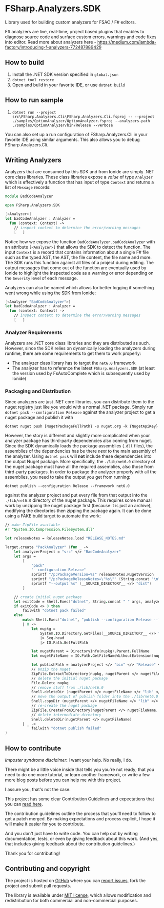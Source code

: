 # FSharp.Analyzers.SDK

Library used for building custom analyzers for FSAC / F# editors.

F# analyzers are live, real-time, project based plugins that enables to diagnose source code and surface custom errors,
warnings and code fixes into editor. Read more about analyzers
here - https://medium.com/lambda-factory/introducing-f-analyzers-772487889429

## How to build

1. Install the .NET SDK version specified in `global.json`
2. `dotnet tool restore`
2. Open and build in your favorite IDE, or use `dotnet build`

## How to run sample

1. `dotnet run --project src\FSharp.Analyzers.Cli\FSharp.Analyzers.Cli.fsproj -- --project ./samples/OptionAnalyzer/OptionAnalyzer.fsproj --analyzers-path ./samples/OptionAnalyzer/bin/Release --verbose`

You can also set up a run configuration of FSharp.Analyzers.Cli in your favorite IDE using similar arguments. This also
allows you to debug FSharp.Analyzers.Cli.

## Writing Analyzers

Analyzers that are consumed by this SDK and from Ionide are simply .NET core class libraries. These class libraries
expose a *value* of type `Analyzer` which is effectively a function that has input of type `Context` and returns a list
of `Message` records:

```fsharp
module BadCodeAnalyzer

open FSharp.Analyzers.SDK

[<Analyzer>]
let badCodeAnalyzer : Analyzer =
  fun (context: Context) ->
    // inspect context to determine the error/warning messages
    [   ]
```

Notice how we expose the function `BadCodeAnalyzer.badCodeAnalyzer` with an attribute `[<Analyzer>]` that allows the SDK
to detect the function. The input `Context` is a record that contains information about a single F# file such as the
typed AST, the AST, the file content, the file name and more. The SDK runs this function against all files of a project
during editing. The output messages that come out of the function are eventually used by Ionide to highlight the
inspected code as a warning or error depending on the `Severity` level of each message.

Analyzers can also be named which allows for better logging if something went wrong while using the SDK from Ionide:

```fs
[<Analyzer "BadCodeAnalyzer">]
let badCodeAnalyzer : Analyzer =
  fun (context: Context) ->
    // inspect context to determine the error/warning messages
    [   ]
```

### Analyzer Requirements

Analyzers are .NET core class libraries and they are distributed as such. However, since the SDK relies on dynamically
loading the analyzers during runtime, there are some requirements to get them to work properly:

- The analyzer class library has to target the `net6.0` framework
- The analyzer has to reference the latest `FSharp.Analyzers.SDK` (at least the version used by FsAutoComplete which is
  subsequently used by Ionide)

### Packaging and Distribution

Since analyzers are just .NET core libraries, you can distribute them to the nuget registry just like you would with a
normal .NET package. Simply run `dotnet pack --configuration Release` against the analyzer project to get a nuget
package and publish it with

```
dotnet nuget push {NugetPackageFullPath} -s nuget.org -k {NugetApiKey}
```

However, the story is different and slightly more complicated when your analyzer package has third-party dependencies
also coming from nuget. Since the SDK dynamically loads the package assemblies (`.dll` files), the assemblies of the
dependencies has be there *next* to the main assembly of the analyzer. Using `dotnet pack` will **not** include these
dependencies into the output Nuget package. More specifically, the `./lib/net6.0` directory of the nuget package must
have all the required assemblies, also those from third-party packages. In order to package the analyzer properly with
all the assemblies, you need to take the output you get from running:

```
dotnet publish --configuration Release --framework net6.0
```

against the analyzer project and put every file from that output into the `./lib/net6.0` directory of the nuget package.
This requires some manual work by unzipping the nuget package first (because it is just an archive), modifying the
directories then zipping the package again. It can be done using a FAKE build target to automate the work:

```fs
// make ZipFile available
#r "System.IO.Compression.FileSystem.dll"

let releaseNotes = ReleaseNotes.load "RELEASE_NOTES.md"

Target.create "PackAnalyzer" (fun _ ->
    let analyzerProject = "src" </> "BadCodeAnalyzer"
    let args =
        [
            "pack"
            "--configuration Release"
            sprintf "/p:PackageVersion=%s" releaseNotes.NugetVersion
            sprintf "/p:PackageReleaseNotes=\"%s\"" (String.concat "\n" releaseNotes.Notes)
            sprintf "--output %s" (__SOURCE_DIRECTORY__ </> "dist")
        ]

    // create initial nuget package
    let exitCode = Shell.Exec("dotnet", String.concat " " args, analyzerProject)
    if exitCode <> 0 then
        failwith "dotnet pack failed"
    else
        match Shell.Exec("dotnet", "publish --configuration Release --framework net6.0", analyzerProject) with
        | 0 ->
            let nupkg =
                System.IO.Directory.GetFiles(__SOURCE_DIRECTORY__ </> "dist")
                |> Seq.head
                |> IO.Path.GetFullPath

            let nugetParent = DirectoryInfo(nupkg).Parent.FullName
            let nugetFileName = IO.Path.GetFileNameWithoutExtension(nupkg)

            let publishPath = analyzerProject </> "bin" </> "Release" </> "net6.0" </> "publish"
            // Unzip the nuget
            ZipFile.ExtractToDirectory(nupkg, nugetParent </> nugetFileName)
            // delete the initial nuget package
            File.Delete nupkg
            // remove stuff from ./lib/net6.0
            Shell.deleteDir (nugetParent </> nugetFileName </> "lib" </> "net6.0")
            // move the output of publish folder into the ./lib/net6.0 directory
            Shell.copyDir (nugetParent </> nugetFileName </> "lib" </> "net6.0") publishPath (fun _ -> true)
            // re-create the nuget package
            ZipFile.CreateFromDirectory(nugetParent </> nugetFileName, nupkg)
            // delete intermediate directory
            Shell.deleteDir(nugetParent </> nugetFileName)
        | _ ->
            failwith "dotnet publish failed"
)
```

## How to contribute

*Imposter syndrome disclaimer*: I want your help. No really, I do.

There might be a little voice inside that tells you you're not ready; that you need to do one more tutorial, or learn
another framework, or write a few more blog posts before you can help me with this project.

I assure you, that's not the case.

This project has some clear Contribution Guidelines and expectations that you
can [read here](https://github.com/Krzysztof-Cieslak/FSharp.Analyzers.SDK/blob/master/CONTRIBUTING.md).

The contribution guidelines outline the process that you'll need to follow to get a patch merged. By making expectations
and process explicit, I hope it will make it easier for you to contribute.

And you don't just have to write code. You can help out by writing documentation, tests, or even by giving feedback
about this work. (And yes, that includes giving feedback about the contribution guidelines.)

Thank you for contributing!

## Contributing and copyright

The project is hosted on [GitHub](https://github.com/Krzysztof-Cieslak/FSharp.Analyzers.SDK) where you
can [report issues](https://github.com/Krzysztof-Cieslak/FSharp.Analyzers.SDK/issues), fork the project and submit pull
requests.

The library is available
under [MIT license](https://github.com/Krzysztof-Cieslak/FSharp.Analyzers.SDK/blob/master/LICENSE.md), which allows
modification and redistribution for both commercial and non-commercial purposes.
